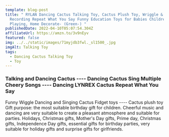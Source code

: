 ```yaml
---
template: blog-post
title: " RYLAN Dancing Cactus Talking Toy, Cactus Plush Toy, Wriggle & Singing
  Recording Repeat What You Say Funny Education Toys for Babies Children
  Playing, Home Decorate- (Green-) "
publishedDate: 2022-04-10T05:07:54.304Z
affiliateUrl: https://amzn.to/3v9nEyv
featured: false
img: ../../static/images/71myjdb3fwl._sl1500_.jpg
imgAlt: Talking Toy
tags:
  - Dancing Cactus Talking Toy
  - Toy
---
```

### Talking and Dancing Cactus ---- Dancing Cactus Sing Multiple Cheery Songs ---- Dancing LYNREX Cactus Repeat What You Say

Funny Wiggle Dancing and Singing Cactus Fidget toys ---- Cactus plush toy Gift purpose: the most suitable birthday gift for children. Cheerful music and dancing are very suitable to create a pleasant atmosphere and suitable for parties. Holidays, Christmas gifts, Mother's Day gifts, Prime day, Christmas gifts, Independence Day gifts, essential gifts for birthday parties, very suitable for holiday gifts and surprise gifts for girlfriends.